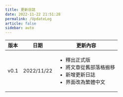 ```yaml
---
title: 更新日誌
date: 2022-11-22 21:51:28
permalink: /UpdateLog
article: false
sidebar: auto
---
```


| 版本 | 日期 | 更新內容 |
| ---- | ---- | ----- |
| v0.1 | 2022/11/22 | <ul><li>釋出正式版</li><li>將文章從舊部落格搬移</li><li>新增更新日誌</li><li>界面改為繁體中文</li></ul> |